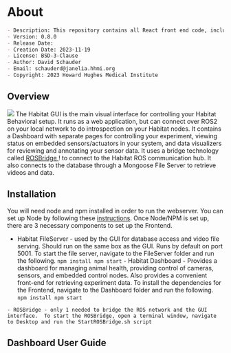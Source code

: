 # About

```markdown
- Description: This repository contains all React front end code, including instructions on setup and best practices.  The frontend is a GUI that can be used as a dashboard for controlling your experiment, viewing status on embedded sensors or actuators in your system, and effectively retrieving data collected during the experiment.
- Version: 0.8.0
- Release Date: 
- Creation Date: 2023-11-19
- License: BSD-3-Clause
- Author: David Schauder
- Email: schauderd@janelia.hhmi.org
- Copyright: 2023 Howard Hughes Medical Institute
```

## Overview
![ ](../docs/habitat_GUI.png)
The Habitat GUI is the main visual interface for controlling your Habitat Behavioral setup.  It runs as a web application, but can connect over ROS2 on your local network to do introspection on your Habitat nodes.  It contains a Dashboard with separate pages for controlling your experiment, viewing status on embedded sensors/actuators in your system, and data visualizers for reviewing and annotating your sensor data.  It uses a bridge technology called [ROSBridge ](https://wiki.ros.org/rosbridge_suite)! to connect to the Habitat ROS communication hub.  It also connects to the database through a Mongoose File Server to retrieve videos and data.
    
## Installation
You will need node and npm installed in order to run the webserver.  You can set up Node by following these [instructions](https://docs.npmjs.com/downloading-and-installing-node-js-and-npm).  Once Node/NPM is set up, there are 3 necessary components to set up the Frontend. 

   - Habitat FileServer - used by the GUI for database access and video file serving.  Should run on the same box as the GUI.  Runs by default on port 5001. To start the file server, navigate to the FileServer folder and run the following.
    ```
      npm install
      npm start
    ```
    - Habitat Dashboard -  Provides a dashboard for managing animal health, providing control of cameras, sensors, and embedded control nodes.  Also provides a convenient front-end for retrieving experiment data. To install the dependencies for the Frontend, navigate to the Dashboard folder and run the following.
    ```
      npm install
      npm start
    ```

    - ROSBridge - only 1 needed to bridge the ROS network and the GUI interface.  To start the ROSBridge, open a terminal window, navigate to Desktop and run the StartROSBridge.sh script

## Dashboard User Guide
